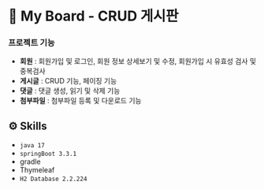 
# 📌 My Board - CRUD 게시판

### 프로젝트 기능
- **회원** : 회원가입 및 로그인, 회원 정보 상세보기 및 수정, 회원가입 시 유효성 검사 및 중복검사
- **게시글** : CRUD 기능, 페이징 기능
- **댓글** : 댓글 생성, 읽기 및 삭제 기능
- **첨부파일** : 첨부파일 등록 및 다운로드 기능 

## ⚙ Skills
- `java 17`
- `springBoot 3.3.1`
- gradle
- Thymeleaf
- `H2 Database 2.2.224`
